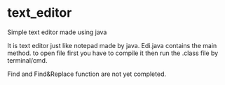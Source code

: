 # text_editor
Simple text editor made using java

It is text editor just like notepad made by java.
Edi.java contains the main method. 
to open file first you have to compile it then run the .class file by terminal/cmd.

Find and Find&Replace function are not yet completed.
